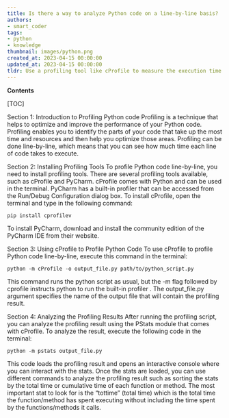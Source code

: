 ```yaml
---
title: Is there a way to analyze Python code on a line-by-line basis?
authors:
- smart_coder
tags:
- python
- knowledge
thumbnail: images/python.png
created_at: 2023-04-15 00:00:00
updated_at: 2023-04-15 00:00:00
tldr: Use a profiling tool like cProfile to measure the execution time of each line of code.
---
```


**Contents**

[TOC]

Section 1: Introduction to Profiling Python code
Profiling is a technique that helps to optimize and improve the performance of your Python code. Profiling enables you to identify the parts of your code that take up the most time and resources and then help you optimize those areas. Profiling can be done line-by-line, which means that you can see how much time each line of code takes to execute.

Section 2: Installing Profiling Tools
To profile Python code line-by-line, you need to install profiling tools. There are several profiling tools available, such as cProfile and PyCharm.  cProfile comes with Python and can be used in the terminal. PyCharm has a built-in profiler that can be accessed from the Run/Debug Configuration dialog box. To install cProfile, open the terminal and type in the following command:

```
pip install cprofilev
```

To install PyCharm, download and install the community edition of the PyCharm IDE from their website.

Section 3: Using cProfile to Profile Python Code
To use cProfile to profile Python code line-by-line, execute this command in the terminal:

```
python -m cProfile -o output_file.py path/to/python_script.py
```

This command runs the python script as usual, but the -m flag followed by cprofile instructs python to run the built-in profiler . The output_file.py argument specifies the name of the output file that will contain the profiling result. 

Section 4: Analyzing the Profiling Results
After running the profiling script, you can analyze the profiling result using the PStats module that comes with cProfile. To analyze the result, execute the following code in the terminal:

```
python -m pstats output_file.py
```

This code loads the profiling result and opens an interactive console where you can interact with the stats. Once the stats are loaded, you can use different commands to analyze the profiling result such as sorting the stats by the total time or cumulative time of each function or method. The most important stat to look for is the “tottime” (total time) which is the total time the function/method has spent executing without including the time spent by the functions/methods it calls.
